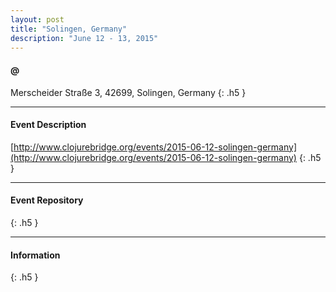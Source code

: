 ```yaml
---
layout: post
title: "Solingen, Germany"
description: "June 12 - 13, 2015"
---
```


#### @

Merscheider Straße 3, 42699, Solingen, Germany
{: .h5 }

---

#### Event Description

[http://www.clojurebridge.org/events/2015-06-12-solingen-germany](http://www.clojurebridge.org/events/2015-06-12-solingen-germany)
{: .h5 }

---

#### Event Repository

{: .h5 }

---

#### Information

{: .h5 }